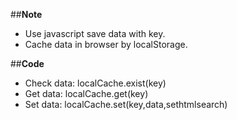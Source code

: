 ##**Note**
- Use javascript save data with key. 
- Cache data in browser by localStorage.

##**Code**
- Check data: localCache.exist(key)
- Get data:   localCache.get(key)
- Set data:   localCache.set(key,data,sethtmlsearch)